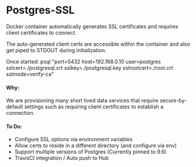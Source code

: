 # Postgres-SSL

Docker container automatically generates SSL certificates and requires client certificates to connect.

The auto-generated client certs are accessible within the container and also get piped to STDOUT during initialization.

Once started: psql "port=5432 host=192.168.0.10 user=postgres sslcert=./postgresql.crt sslkey=./postgresql.key sslrootcert=./root.crt sslmode=verify-ca"

#### Why:

We are provisioning many short lived data services that require secure-by-default settings such as requiring client certificates to establish a connection.

#### To Do:

- Configure SSL options via environment variables
- Allow certs to reside in a different directory (and configure via env)
- Support multiple versions of Postgres (Currently pinned to 9.6)
- TravisCI integration / Auto push to Hub
